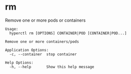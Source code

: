 # rm

Remove one or more pods or containers

```
Usage:
  hyperctl rm [OPTIONS] CONTAINER|POD [CONTAINER|POD...]

Remove one or more containers/pods

Application Options:
  -c, --container  stop container

Help Options:
  -h, --help       Show this help message

```
